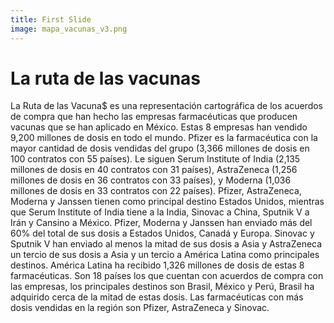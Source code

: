 ```yaml
---
title: First Slide
image: mapa_vacunas_v3.png
---
```


# La ruta de las vacunas

La Ruta de las Vacuna$ es una representación cartográfica de los acuerdos de compra que han hecho las empresas farmacéuticas que producen vacunas que se han aplicado en México. Estas 8 empresas han vendido 9,200 millones de dosis en todo el mundo. Pfizer es la farmacéutica con la mayor cantidad de dosis vendidas del grupo (3,366 millones de dosis en 100 contratos con 55 países). Le siguen Serum Institute of India (2,135 millones de dosis en 40 contratos con 31 países), AstraZeneca (1,256 millones de dosis en 36 contratos con 33 países), y Moderna (1,036 millones de dosis en 33 contratos con 22 países). Pfizer, AstraZeneca, Moderna y Janssen tienen como principal destino Estados Unidos, mientras que Serum Institute of India tiene a la India, Sinovac a China, Sputnik V a Irán y Cansino a México. Pfizer, Moderna y Janssen han enviado más del 60% del total de sus dosis a Estados Unidos, Canadá y Europa. Sinovac y Sputnik V han enviado al menos la mitad de sus dosis a Asia y AstraZeneca un tercio de sus dosis a Asia y un tercio a América Latina como principales destinos. América Latina ha recibido 1,326 millones de dosis de estas 8 farmacéuticas. Son 18 países los que cuentan con acuerdos de compra con las empresas, los principales destinos son Brasil, México y Perú, Brasil ha adquirido cerca de la mitad de estas dosis. Las farmacéuticas con más dosis vendidas en la región son Pfizer, AstraZeneca y Sinovac. 

